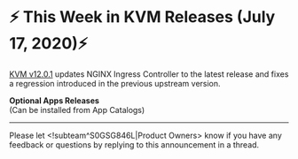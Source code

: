 # :zap: This Week in KVM Releases (July 17, 2020):zap:

[KVM v12.0.1](https://github.com/giantswarm/releases/blob/master/kvm/v12.0.1) updates NGINX Ingress Controller to the latest release and fixes a regression introduced in the previous upstream version.

**Optional Apps Releases**  
(Can be installed from App Catalogs)


---
Please let <!subteam^S0GSG846L|Product Owners> know if you have any feedback or questions by replying to this announcement in a thread.
